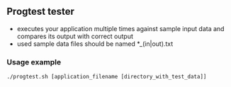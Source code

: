 ## Progtest tester

- executes your application multiple times against sample input data and compares its output with correct output
- used sample data files should be named *_(in|out).txt

### Usage example

	./progtest.sh [application_filename [directory_with_test_data]]
